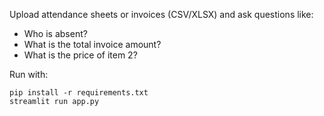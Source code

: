 Upload attendance sheets or invoices (CSV/XLSX) and ask questions like:
- Who is absent?
- What is the total invoice amount?
- What is the price of item 2?

Run with:
```
pip install -r requirements.txt
streamlit run app.py
```